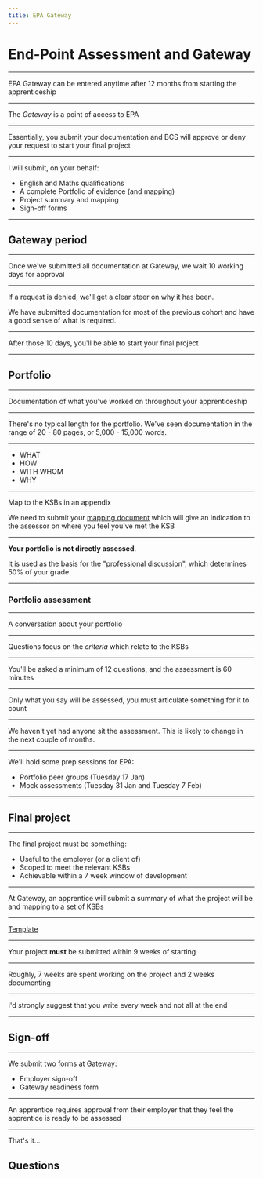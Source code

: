 ```yaml
---
title: EPA Gateway
---
```


# End-Point Assessment and Gateway

---

EPA Gateway can be entered anytime after 12 months from starting the apprenticeship

---

The _Gateway_ is a point of access to EPA

---

Essentially, you submit your documentation and BCS will approve or deny your request to start your final project

---

I will submit, on your behalf:

- English and Maths qualifications
- A complete Portfolio of evidence (and mapping)
- Project summary and mapping
- Sign-off forms

---

## Gateway period

---

Once we've submitted all documentation at Gateway, we wait 10 working days for approval

---

If a request is denied, we'll get a clear steer on why it has been.

We have submitted documentation for most of the previous cohort and have a good sense of what is required.

---

After those 10 days, you'll be able to start your final project

---

## Portfolio

---

Documentation of what you've worked on throughout your apprenticeship

---

There's no typical length for the portfolio. We've seen documentation in the range of 20 - 80 pages, or 5,000 - 15,000 words.

---

- WHAT
- HOW
- WITH WHOM
- WHY

---

Map to the KSBs in an appendix

We need to submit your [mapping document](https://docs.google.com/spreadsheets/d/1A0lBLApi-JzdF5a73e-Eg_iXTsT1XqJWfZbIy4bhV7o/edit?usp=sharing) which will give an indication to the assessor on where you feel you've met the KSB

---

**Your portfolio is not directly assessed**.

It is used as the basis for the "professional discussion", which determines 50% of your grade.

---

### Portfolio assessment

---

A conversation about your portfolio

---

Questions focus on the _criteria_ which relate to the KSBs

---

You'll be asked a minimum of 12 questions, and the assessment is 60 minutes

---

Only what you say will be assessed, you must articulate something for it to count

---

We haven't yet had anyone sit the assessment. This is likely to change in the next couple of months.

---

We'll hold some prep sessions for EPA:

- Portfolio peer groups (Tuesday 17 Jan)
- Mock assessments (Tuesday 31 Jan and Tuesday 7 Feb)

---

## Final project

---

The final project must be something:

- Useful to the employer (or a client of)
- Scoped to meet the relevant KSBs
- Achievable within a 7 week window of development

---

At Gateway, an apprentice will submit a summary of what the project will be and mapping to a set of KSBs

---

[Template](https://docs.google.com/document/d/1l9of0HGEnuGb0Jvbm_YhH5KzziFcxSob/edit?usp=sharing&ouid=108489208698423531539&rtpof=true&sd=true)

---

Your project **must** be submitted within 9 weeks of starting

---

Roughly, 7 weeks are spent working on the project and 2 weeks documenting

---

I'd strongly suggest that you write every week and not all at the end

---

## Sign-off

---

We submit two forms at Gateway:

- Employer sign-off
- Gateway readiness form

---

An apprentice requires approval from their employer that they feel the apprentice is ready to be assessed

---

That's it...

## Questions
